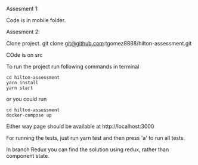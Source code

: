 Assesment 1:

Code is in mobile folder.


Assesment 2:

Clone project.
git clone git@github.com:tgomez8888/hilton-assessment.git

COde is on src

To run the project run following commands in terminal

```
cd hilton-assessment
yarn install
yarn start
```
or you could run 
```
cd hilton-assessment
docker-compose up
```

Either way page should be available at http://localhost:3000

For running the tests, just run yarn test and then press 'a' to run all tests.


In branch Redux you can find the solution using redux, rather than component state.
